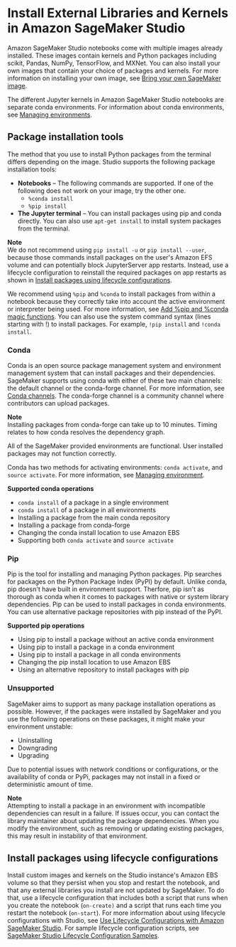 # Install External Libraries and Kernels in Amazon SageMaker Studio<a name="studio-notebooks-add-external"></a>

Amazon SageMaker Studio notebooks come with multiple images already installed\. These images contain kernels and Python packages including scikit, Pandas, NumPy, TensorFlow, and MXNet\. You can also install your own images that contain your choice of packages and kernels\. For more information on installing your own image, see [Bring your own SageMaker image](studio-byoi.md)\.

The different Jupyter kernels in Amazon SageMaker Studio notebooks are separate conda environments\. For information about conda environments, see [Managing environments](https://conda.io/docs/user-guide/tasks/manage-environments.html)\.

## Package installation tools<a name="nbi-add-external-tools"></a>

The method that you use to install Python packages from the terminal differs depending on the image\. Studio supports the following package installation tools:
+ **Notebooks** – The following commands are supported\. If one of the following does not work on your image, try the other one\.
  + `%conda install`
  + `%pip install`
+ **The Jupyter terminal** – You can install packages using pip and conda directly\. You can also use `apt-get install` to install system packages from the terminal\.

**Note**  
We do not recommend using `pip install -u` or `pip install --user`, because those commands install packages on the user's Amazon EFS volume and can potentially block JupyterServer app restarts\. Instead, use a lifecycle configuration to reinstall the required packages on app restarts as shown in [Install packages using lifecycle configurations](#nbi-add-external-lcc)\.

We recommend using `%pip` and `%conda` to install packages from within a notebook because they correctly take into account the active environment or interpreter being used\. For more information, see [Add %pip and %conda magic functions](https://github.com/ipython/ipython/pull/11524)\. You can also use the system command syntax \(lines starting with \!\) to install packages\. For example, `!pip install` and `!conda install`\. 

### Conda<a name="nbi-add-external-tools-conda"></a>

Conda is an open source package management system and environment management system that can install packages and their dependencies\. SageMaker supports using conda with either of these two main channels: the default channel or the conda\-forge channel\. For more information, see [Conda channels](https://docs.conda.io/projects/conda/en/latest/user-guide/concepts/channels.html)\. The conda\-forge channel is a community channel where contributors can upload packages\.

**Note**  
Installing packages from conda\-forge can take up to 10 minutes\. Timing relates to how conda resolves the dependency graph\.

All of the SageMaker provided environments are functional\. User installed packages may not function correctly\.

Conda has two methods for activating environments: `conda activate`, and `source activate`\. For more information, see [Managing environment](https://docs.conda.io/projects/conda/en/latest/user-guide/tasks/manage-environments.html)\.

**Supported conda operations**
+ `conda install` of a package in a single environment
+ `conda install` of a package in all environments
+ Installing a package from the main conda repository
+ Installing a package from conda\-forge
+ Changing the conda install location to use Amazon EBS
+ Supporting both `conda activate` and `source activate`

### Pip<a name="nbi-add-external-tools-pip"></a>

Pip is the tool for installing and managing Python packages\. Pip searches for packages on the Python Package Index \(PyPI\) by default\. Unlike conda, pip doesn't have built in environment support\. Therfore, pip isn't as thorough as conda when it comes to packages with native or system library dependencies\. Pip can be used to install packages in conda environments\. You can use alternative package repositories with pip instead of the PyPI\.

**Supported pip operations**
+ Using pip to install a package without an active conda environment
+ Using pip to install a package in a conda environment
+ Using pip to install a package in all conda environments
+ Changing the pip install location to use Amazon EBS
+ Using an alternative repository to install packages with pip

### Unsupported<a name="nbi-add-external-tools-misc"></a>

SageMaker aims to support as many package installation operations as possible\. However, if the packages were installed by SageMaker and you use the following operations on these packages, it might make your environment unstable:
+ Uninstalling
+ Downgrading
+ Upgrading

Due to potential issues with network conditions or configurations, or the availability of conda or PyPi, packages may not install in a fixed or deterministic amount of time\.

**Note**  
Attempting to install a package in an environment with incompatible dependencies can result in a failure\. If issues occur, you can contact the library maintainer about updating the package dependencies\. When you modify the environment, such as removing or updating existing packages, this may result in instability of that environment\.

## Install packages using lifecycle configurations<a name="nbi-add-external-lcc"></a>

Install custom images and kernels on the Studio instance's Amazon EBS volume so that they persist when you stop and restart the notebook, and that any external libraries you install are not updated by SageMaker\. To do that, use a lifecycle configuration that includes both a script that runs when you create the notebook \(`on-create)` and a script that runs each time you restart the notebook \(`on-start`\)\. For more information about using lifecycle configurations with Studio, see [Use Lifecycle Configurations with Amazon SageMaker Studio](studio-lcc.md)\. For sample lifecycle configuration scripts, see [SageMaker Studio Lifecycle Configuration Samples](https://github.com/aws-samples/sagemaker-studio-lifecycle-config-examples)\.
